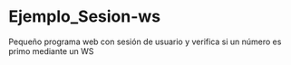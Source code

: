 Ejemplo_Sesion-ws
=================

Pequeño programa web con sesión de usuario y verifica si un número es primo mediante un WS
